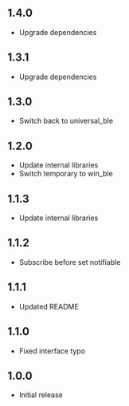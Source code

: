 ## 1.4.0

* Upgrade dependencies

## 1.3.1

* Upgrade dependencies

## 1.3.0

* Switch back to universal_ble

## 1.2.0

* Update internal libraries
* Switch temporary to win_ble

## 1.1.3

* Update internal libraries

## 1.1.2

* Subscribe before set notifiable

## 1.1.1

* Updated README

## 1.1.0

* Fixed interface typo

## 1.0.0

* Initial release

